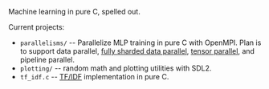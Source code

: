 Machine learning in pure C, spelled out.

Current projects:
* `parallelisms/` -- Parallelize MLP training in pure C with OpenMPI. Plan is to support data parallel, 
  [fully sharded data parallel](https://arxiv.org/abs/2304.11277), [tensor parallel](https://arxiv.org/abs/1909.08053), 
  and pipeline parallel.
* `plotting/` -- random math and plotting utilities with SDL2.
* `tf_idf.c` -- [TF/IDF](https://en.wikipedia.org/wiki/Tf%E2%80%93idf) implementation in pure C.
